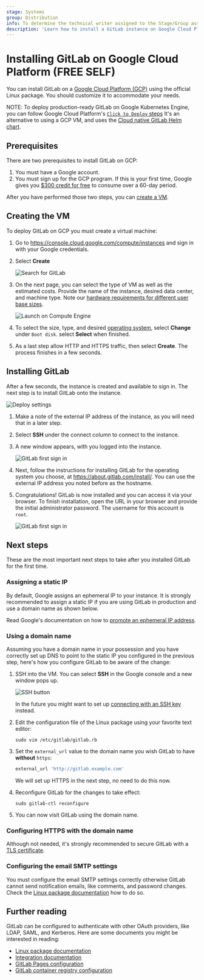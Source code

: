 ```yaml
---
stage: Systems
group: Distribution
info: To determine the technical writer assigned to the Stage/Group associated with this page, see https://handbook.gitlab.com/handbook/product/ux/technical-writing/#assignments
description: 'Learn how to install a GitLab instance on Google Cloud Platform.'
---
```


# Installing GitLab on Google Cloud Platform **(FREE SELF)**

You can install GitLab on a [Google Cloud Platform (GCP)](https://cloud.google.com/) using the official Linux package. You should customize it to accommodate your needs.

NOTE:
To deploy production-ready GitLab on
Google Kubernetes Engine,
you can follow Google Cloud Platform's
[`Click to Deploy` steps](https://github.com/GoogleCloudPlatform/click-to-deploy/blob/master/k8s/gitlab/README.md)
It's an alternative to using a GCP VM, and uses
the [Cloud native GitLab Helm chart](https://docs.gitlab.com/charts/).

## Prerequisites

There are two prerequisites to install GitLab on GCP:

1. You must have a Google account.
1. You must sign up for the GCP program. If this is your first time, Google
   gives you [$300 credit for free](https://console.cloud.google.com/freetrial) to consume over a 60-day period.

After you have performed those two steps, you can [create a VM](#creating-the-vm).

## Creating the VM

To deploy GitLab on GCP you must create a virtual machine:

1. Go to <https://console.cloud.google.com/compute/instances> and sign in with your Google credentials.
1. Select **Create**

   ![Search for GitLab](img/launch_vm.png)

1. On the next page, you can select the type of VM as well as the
   estimated costs. Provide the name of the instance, desired data center, and machine type.
   Note our [hardware requirements for different user base sizes](../requirements.md#hardware-requirements).

   ![Launch on Compute Engine](img/vm_details.png)

1. To select the size, type, and desired [operating system](../../administration/package_information/supported_os.md#supported-operating-systems),
   select **Change** under `Boot disk`. select **Select** when finished.

1. As a last step allow HTTP and HTTPS traffic, then select **Create**. The process finishes in a few seconds.

## Installing GitLab

After a few seconds, the instance is created and available to sign in. The next step is to install GitLab onto the instance.

![Deploy settings](img/vm_created.png)

1. Make a note of the external IP address of the instance, as you will need that in a later step. <!-- using future tense is okay here -->
1. Select **SSH** under the connect column to connect to the instance.
1. A new window appears, with you logged into the instance.

   ![GitLab first sign in](img/ssh_terminal.png)

1. Next, follow the instructions for installing GitLab for the operating system you choose, at <https://about.gitlab.com/install/>. You can use the external IP address you noted before as the hostname.

1. Congratulations! GitLab is now installed and you can access it via your browser. To finish installation, open the URL in your browser and provide the initial administrator password. The username for this account is `root`.

   ![GitLab first sign in](img/first_signin.png)

## Next steps

These are the most important next steps to take after you installed GitLab for
the first time.

### Assigning a static IP

By default, Google assigns an ephemeral IP to your instance. It is strongly
recommended to assign a static IP if you are using GitLab in production
and use a domain name as shown below.

Read Google's documentation on how to [promote an ephemeral IP address](https://cloud.google.com/compute/docs/ip-addresses/reserve-static-external-ip-address#promote_ephemeral_ip).

### Using a domain name

Assuming you have a domain name in your possession and you have correctly
set up DNS to point to the static IP you configured in the previous step,
here's how you configure GitLab to be aware of the change:

1. SSH into the VM. You can select **SSH** in the Google console
   and a new window pops up.

   ![SSH button](img/vm_created.png)

   In the future you might want to set up [connecting with an SSH key](https://cloud.google.com/compute/docs/instances/connecting-to-instance)
   instead.

1. Edit the configuration file of the Linux package using your favorite text editor:

   ```shell
   sudo vim /etc/gitlab/gitlab.rb
   ```

1. Set the `external_url` value to the domain name you wish GitLab to have
   **without** `https`:

   ```ruby
   external_url 'http://gitlab.example.com'
   ```

   We will set up HTTPS in the next step, no need to do this now. <!-- using future tense is okay here -->

1. Reconfigure GitLab for the changes to take effect:

   ```shell
   sudo gitlab-ctl reconfigure
   ```

1. You can now visit GitLab using the domain name.

### Configuring HTTPS with the domain name

Although not needed, it's strongly recommended to secure GitLab with a
[TLS certificate](https://docs.gitlab.com/omnibus/settings/ssl/index.html).

### Configuring the email SMTP settings

You must configure the email SMTP settings correctly otherwise GitLab cannot send notification emails, like comments, and password changes.
Check the [Linux package documentation](https://docs.gitlab.com/omnibus/settings/smtp.html#smtp-settings) how to do so.

## Further reading

GitLab can be configured to authenticate with other OAuth providers, like LDAP,
SAML, and Kerberos. Here are some documents you might be interested in reading:

- [Linux package documentation](https://docs.gitlab.com/omnibus/)
- [Integration documentation](../../integration/index.md)
- [GitLab Pages configuration](../../administration/pages/index.md)
- [GitLab container registry configuration](../../administration/packages/container_registry.md)

<!-- ## Troubleshooting

Include any troubleshooting steps that you can foresee. If you know beforehand what issues
one might have when setting this up, or when something is changed, or on upgrading, it's
important to describe those, too. Think of things that may go wrong and include them here.
This is important to minimize requests for support, and to avoid doc comments with
questions that you know someone might ask.

Each scenario can be a third-level heading, for example `### Getting error message X`.
If you have none to add when creating a doc, leave this section in place
but commented out to help encourage others to add to it in the future. -->
